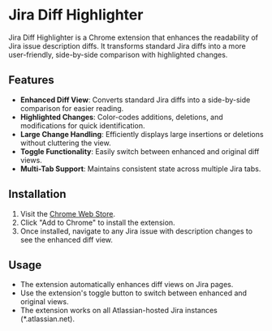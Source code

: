 # Jira Diff Highlighter

Jira Diff Highlighter is a Chrome extension that enhances the readability of Jira issue description diffs. It transforms standard Jira diffs into a more user-friendly, side-by-side comparison with highlighted changes.

## Features

- **Enhanced Diff View**: Converts standard Jira diffs into a side-by-side comparison for easier reading.
- **Highlighted Changes**: Color-codes additions, deletions, and modifications for quick identification.
- **Large Change Handling**: Efficiently displays large insertions or deletions without cluttering the view.
- **Toggle Functionality**: Easily switch between enhanced and original diff views.
- **Multi-Tab Support**: Maintains consistent state across multiple Jira tabs.

## Installation

1. Visit the [Chrome Web Store](https://chrome.google.com/webstore).
2. Click "Add to Chrome" to install the extension.
3. Once installed, navigate to any Jira issue with description changes to see the enhanced diff view.

## Usage

- The extension automatically enhances diff views on Jira pages.
- Use the extension's toggle button to switch between enhanced and original views.
- The extension works on all Atlassian-hosted Jira instances (*.atlassian.net).